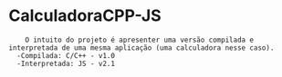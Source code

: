 # CalculadoraCPP-JS
        O intuito do projeto é apresenter uma versão compilada e interpretada de uma mesma aplicação (uma calculadora nesse caso). 
      -Compilada: C/C++ - v1.0
      -Interpretada: JS - v2.1
